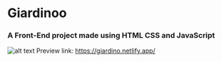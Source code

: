 # Giardinoo
### A Front-End project made using HTML CSS and JavaScript


![alt text](https://iili.io/HJgVkiX.png)
Preview link: https://giardino.netlify.app/
